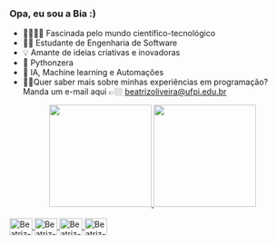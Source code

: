 ### Opa, eu sou a Bia :) 


- 👩‍💻👩‍🔬 Fascinada pelo mundo científico-tecnológico
- 👷‍♀️ Estudante de Engenharia de Software
- 💡 Amante de ideias criativas e inovadoras
- 🐍 Pythonzera
- 🤖 IA, Machine learning e Automações 
- 👩🏽Quer saber mais sobre minhas experiências em programação? Manda um e-mail aqui 👉🏼 beatrizoliveira@ufpi.edu.br 
<div align="center">
  <a href="https://github.com/bea-trizx">
  <img height="180em" src="https://github-readme-stats.vercel.app/api?username=bea-trizx&show_icons=true&theme=cobalt&include_all_commits=true&count_private=true"/>
  <img height="180em" src="https://github-readme-stats.vercel.app/api/top-langs/?username=bea-trizx&layout=compact&langs_count=7&theme=cobalt"/>
</div><div style="display: inline_block"><br>

<img align="center" alt="Beatriz-Python" height="30" width="40" src="[https://raw.githubusercontent.com/devicons/devicon/master/icons/python/python-original.svg](https://raw.githubusercontent.com/devicons/devicon/master/icons/python/python-original.svg)">

<img align="center" alt="Beatriz-Canvas" height="30" width="40" src="[https://cdn.jsdelivr.net/gh/devicons/devicon/icons/canva/canva-original.svg](https://cdn.jsdelivr.net/gh/devicons/devicon/icons/canva/canva-original.svg)" />
<img align="center" alt="Beatriz-Github" height="30" width="40" src="[https://cdn.jsdelivr.net/gh/devicons/devicon/icons/github/github-original.svg](https://cdn.jsdelivr.net/gh/devicons/devicon/icons/github/github-original.svg)" />
<img align="center" alt="Beatriz-Vscode" height="30" width="40" src="[https://cdn.jsdelivr.net/gh/devicons/devicon/icons/vscode/vscode-original.svg](https://cdn.jsdelivr.net/gh/devicons/devicon/icons/vscode/vscode-original.svg)" />

</div>
